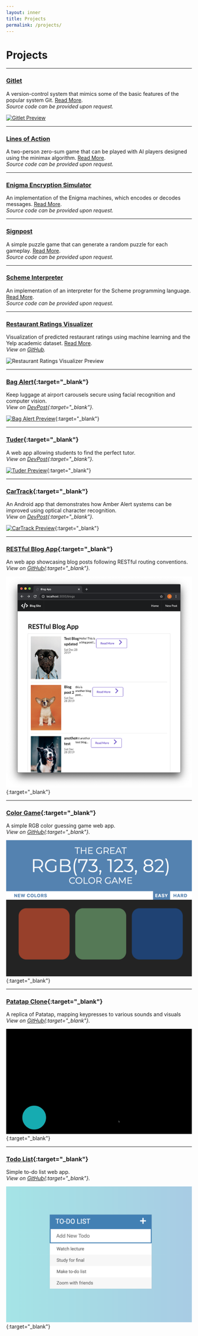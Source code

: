 ```yaml
---
layout: inner
title: Projects
permalink: /projects/
---
```

# Projects

---
### [Gitlet](/gitlet)
A version-control system that mimics some of the basic features of the popular system Git. [Read More](/gitlet).  
*Source code can be provided upon request.*    

[![Gitlet Preview](../img/preview/gitlet/preview.png)](/gitlet)

---
### [Lines of Action](/loa)
A two-person zero-sum game that can be played with AI players designed using the minimax algorithm. [Read More](/loa).  
*Source code can be provided upon request.* 

<!-- add images -->

---
### [Enigma Encryption Simulator](/enigma)
An implementation of the Enigma machines, which encodes or decodes messages. [Read More](/enigma).        
*Source code can be provided upon request.* 

<!-- add images -->

---
### [Signpost](/signpost)
A simple puzzle game that can generate a random puzzle for each gameplay. [Read More](/signpost).   
*Source code can be provided upon request.* 

<!-- add images -->

--- 
### [Scheme Interpreter](/scheme)
An implementation of an interpreter for the Scheme programming language. [Read More](/scheme).    
*Source code can be provided upon request.* 

<!-- add images -->

---
### [Restaurant Ratings Visualizer](/restaurant-ratings-visualizer)
Visualization of predicted restaurant ratings using machine learning and the Yelp academic dataset. [Read More](/restaurant-ratings-visualizer).   
*View on [GitHub](https://github.com/jerillo/restaurant-ratings-visualizer).*   

![Restaurant Ratings Visualizer Preview](../img/preview/maps/maps-preview.gif)

---
### [Bag Alert](https://devpost.com/software/packagecitrus2019){:target="_blank"}   
Keep luggage at airport carousels secure using facial recognition and computer vision.  
*View on [DevPost](https://devpost.com/software/packagecitrus2019){:target="_blank"}.*  

[![Bag Alert Preview](https://challengepost-s3-challengepost.netdna-ssl.com/photos/production/software_photos/000/804/293/datas/gallery.jpg)](https://devpost.com/software/packagecitrus2019){:target="_blank"}

---
### [Tuder](https://devpost.com/software/tuder-iwbr59){:target="_blank"}   
A web app allowing students to find the perfect tutor.  
*View on [DevPost](https://devpost.com/software/tuder-iwbr59){:target="_blank"}.*

[![Tuder Preview](https://challengepost-s3-challengepost.netdna-ssl.com/photos/production/software_photos/000/799/101/datas/gallery.jpg)](https://devpost.com/software/tuder-iwbr59){:target="_blank"}

---
### [CarTrack](https://devpost.com/software/cartrack){:target="_blank"}    
An Android app that demonstrates how Amber Alert systems can be improved using optical character recognition.   
*View on [DevPost](https://devpost.com/software/cartrack){:target="_blank"}.*

[![CarTrack Preview](https://challengepost-s3-challengepost.netdna-ssl.com/photos/production/software_photos/000/695/886/datas/gallery.jpg)](https://devpost.com/software/cartrack){:target="_blank"}

--- 
### [RESTful Blog App](https://github.com/jerillo/BlogApp){:target="_blank"}
An web app showcasing blog posts following RESTful routing conventions.     
*View on [GitHub](https://github.com/jerillo/BlogApp){:target="_blank"}.*

[![Blog App Preview](https://github.com/jerillo/BlogApp/raw/master/images/home.png)](https://github.com/jerillo/BlogApp){:target="_blank"}

---
### [Color Game](https://github.com/jerillo/ColorGame){:target="_blank"}
A simple RGB color guessing game web app.     
*View on [GitHub](https://github.com/jerillo/ColorGame){:target="_blank"}.*

[![Color Game Preview](https://github.com/jerillo/ColorGame/blob/master/images/easy_play.png?raw=true)](https://github.com/jerillo/ColorGame){:target="_blank"}

--- 
### [Patatap Clone](https://github.com/jerillo/PatatapClone){:target="_blank"}
A replica of Patatap, mapping keypresses to various sounds and visuals  
*View on [GitHub](https://github.com/jerillo/PatatapClone){:target="_blank"}.*

[![Patatap Clone Preview](https://github.com/jerillo/PatatapClone/raw/master/preview.gif)](https://github.com/jerillo/PatatapClone){:target="_blank"}

---
### [Todo List](https://github.com/jerillo/TodoList){:target="_blank"}
Simple to-do list web app.  
*View on [GitHub](https://github.com/jerillo/TodoList){:target="_blank"}.*

[![Todo List Preview](https://github.com/jerillo/TodoList/raw/master/images/add.png)](https://github.com/jerillo/TodoList){:target="_blank"}
